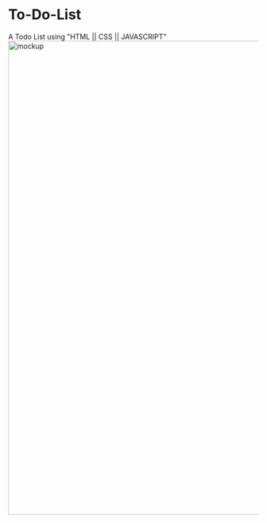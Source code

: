 # To-Do-List
A Todo List using "HTML || CSS || JAVASCRIPT"
<img width="954" alt="mockup" src="https://github.com/mustuqalbi/To-Do-List/assets/131846387/9ccd2e06-b94e-45f5-b720-76c864434d91">
